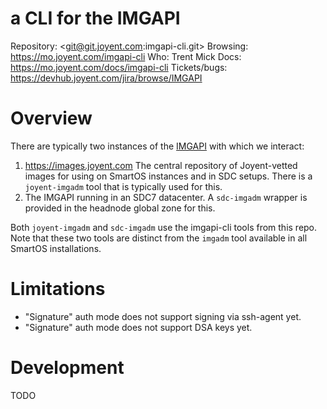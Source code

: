 # a CLI for the IMGAPI

Repository: <git@git.joyent.com:imgapi-cli.git>
Browsing: <https://mo.joyent.com/imgapi-cli>
Who: Trent Mick
Docs: <https://mo.joyent.com/docs/imgapi-cli>
Tickets/bugs: <https://devhub.joyent.com/jira/browse/IMGAPI>


# Overview

There are typically two instances of the
[IMGAPI](https://mo.joyent.com/docs/imgapi/master/) with which we interact:

1. <https://images.joyent.com> The central repository of Joyent-vetted images
   for using on SmartOS instances and in SDC setups. There is a `joyent-imgadm`
   tool that is typically used for this.
2. The IMGAPI running in an SDC7 datacenter. A `sdc-imgadm` wrapper is provided
   in the headnode global zone for this.

Both `joyent-imgadm` and `sdc-imgadm` use the imgapi-cli tools from this repo.
Note that these two tools are distinct from the `imgadm` tool available in all
SmartOS installations.


# Limitations

- "Signature" auth mode does not support signing via ssh-agent yet.
- "Signature" auth mode does not support DSA keys yet.


# Development

TODO

